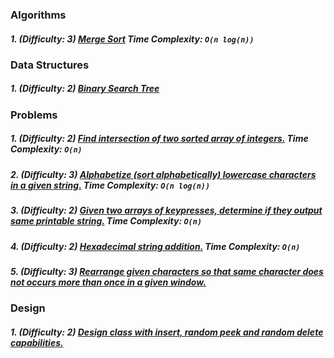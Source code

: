 ### Algorithms

##### 1. (Difficulty: 3) [Merge Sort](mergeSort/main.java) Time Complexity: `O(n log(n))`

### Data Structures

##### 1. (Difficulty: 2) [Binary Search Tree](binarySearchTree/main.java)

### Problems

##### 1. (Difficulty: 2) [Find intersection of two sorted array of integers.](sortedArrayIntersection/main.java) Time Complexity: `O(n)`
##### 2. (Difficulty: 3) [Alphabetize (sort alphabetically) lowercase characters in a given string.](alphabetizeLowercaseChars/main.java) Time Complexity: `O(n log(n))`
##### 3. (Difficulty: 2) [Given two arrays of keypresses, determine if they output same printable string.](compareKeypressArrays/main.java) Time Complexity: `O(n)`
##### 4. (Difficulty: 2) [Hexadecimal string addition.](hexadecimalAddition/main.java) Time Complexity: `O(n)`
##### 5. (Difficulty: 3) [Rearrange given characters so that same character does not occurs more than once in a given window.](separateSameCharactersByWindow/main.java)

### Design

##### 1. (Difficulty: 2) [Design class with insert, random peek and random delete capabilities.](classWithInsertRandomPeekAndDeleteCapabilities/main.java)
